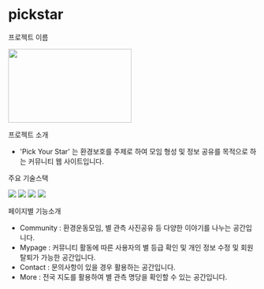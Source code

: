 # pickstar

프로젝트 이름

<img src="https://user-images.githubusercontent.com/100775215/201479966-43019484-c41f-4778-b0d0-426698732fae.PNG" width="250" height="150">


프로젝트 소개
- 'Pick Your Star' 는 환경보호를 주제로 하여 모임 형성 및 정보 공유를 목적으로 하는 커뮤니티 웹 사이트입니다.


주요 기술스택

<img src="https://img.shields.io/badge/JavaScript-F7DF1E?style=for-the-badge&logo=JavaScript&logoColor=white">
<img src="https://img.shields.io/badge/CSS-1572B6?style=for-the-badge&logo=CSS3&logoColor=white">
<img src="https://img.shields.io/badge/HTML-E34F26?style=for-the-badge&logo=HTML5&logoColor=white">
<img src="https://img.shields.io/badge/Apache Tomcat-F8DC75?style=for-the-badge&logo=Apache Tomcat&logoColor=white">


페이지별 기능소개
- Community : 환경운동모임, 별 관측 사진공유 등 다양한 이야기를 나누는 공간입니다.
- Mypage    : 커뮤니티 활동에 따른 사용자의 별 등급 확인 및 개인 정보 수정 및 회원 탈퇴가 가능한 공간입니다.
- Contact   : 문의사항이 있을 경우 활용하는 공간입니다.
- More      : 전국 지도를 활용하여 별 관측 명당을 확인할 수 있는 공간입니다.
